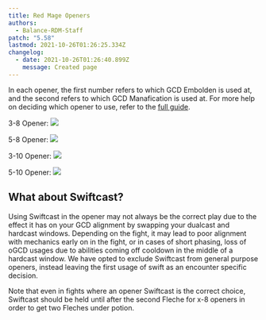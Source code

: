 ```yaml
---
title: Red Mage Openers
authors:
  - Balance-RDM-Staff
patch: "5.58"
lastmod: 2021-10-26T01:26:25.334Z
changelog:
  - date: 2021-10-26T01:26:40.899Z
    message: Created page
---
```

In each opener, the first number refers to which GCD Embolden is used at, and the second refers to which GCD Manafication is used at. For more help on deciding which opener to use, refer to the [full guide](/jobs/casters/red-mage/basic-guide/). 

3-8 Opener: 
![](https://i.imgur.com/tSqX4V0.png)

5-8 Opener: 
![](https://i.imgur.com/auw8G5y.png)

3-10 Opener: 
![](https://i.imgur.com/NiO3S9V.png)

5-10 Opener: 
![](https://i.imgur.com/2atF6Sn.png)

## What about Swiftcast?

Using Swiftcast in the opener may not always be the correct play due to the effect it has on your GCD alignment by swapping your dualcast and hardcast windows. Depending on the fight, it may lead to poor alignment with mechanics early on in the fight, or in cases of short phasing, loss of oGCD usages due to abilities coming off cooldown in the middle of a hardcast window. We have opted to exclude Swiftcast from general purpose openers, instead leaving the first usage of swift as an encounter specific decision. 

Note that even in fights where an opener Swiftcast is the correct choice, Swiftcast should be held until after the second Fleche for x-8 openers in order to get two Fleches under potion.